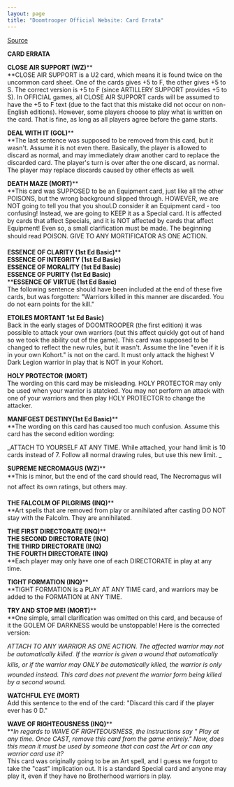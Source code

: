 ```yaml
---
layout: page
title: "Doomtrooper Official Website: Card Errata"
---
```


[Source](http://www.thewinternet.com/doomtrooper/rules/card_errata.html "Permalink to Doomtrooper Official Website")

**CARD ERRATA**

**CLOSE AIR SUPPORT (WZ)****  
**CLOSE AIR SUPPORT is a U2 card, which means it is found twice on the uncommon card sheet. One of the cards gives +5 to F, the other gives +5 to S. The correct version is +5 to F (since ARTILLERY SUPPORT provides +5 to S). In OFFICIAL games, all CLOSE AIR SUPPORT cards will be assumed to have the +5 to F text (due to the fact that this mistake did not occur on non-English editions). However, some players choose to play what is written on the card. That is fine, as long as all players agree before the game starts.

**DEAL WITH IT (GOL)****  
**The last sentence was supposed to be removed from this card, but it wasn't. Assume it is not even there. Basically, the player is allowed to discard as normal, and may immediately draw another card to replace the discarded card. The player's turn is over after the one discard, as normal. The player may replace discards caused by other effects as well.

**DEATH MAZE (MORT)****  
**This card was SUPPOSED to be an Equipment card, just like all the other POISONS, but the wrong background slipped through. HOWEVER, we are NOT going to tell you that you shouLD consider it an Equipment card - too confusing! Instead, we are going to KEEP it as a Special card. It is affected by cards that affect Specials, and it is NOT affected by cards that affect Equipment! Even so, a small clarification must be made. The beginning should read POISON. GIVE TO ANY MORTIFICATOR AS ONE ACTION.

**ESSENCE OF CLARITY (1st Ed Basic)****  
****ESSENCE OF INTEGRITY (1st Ed Basic)****  
****ESSENCE OF MORALITY (1st Ed Basic)****  
****ESSENCE OF PURITY (1st Ed Basic)****  
****ESSENCE OF VIRTUE (1st Ed Basic)**  
The following sentence should have been included at the end of these five cards, but was forgotten: "Warriors killed in this manner are discarded. You do not earn points for the kill."

**ETOILES MORTANT 1st Ed Basic)**  
Back in the early stages of DOOMTROOPER (the first edition) it was possible to attack your own warriors (but this affect quickly got out of hand so we took the ability out of the game). This card was supposed to be changed to reflect the new rules, but it wasn't. Assume the line "even if it is in your own Kohort." is not on the card. It must only attack the highest V Dark Legion warrior in play that is NOT in your Kohort.

**HOLY PROTECTOR (MORT)**  
The wording on this card may be misleading. HOLY PROTECTOR may only be used when your warrior is atatcked. You may not perform an attack with one of your warriors and then play HOLY PROTECTOR to change the attacker.

**MANIFGEST DESTINY(1st Ed Basic)****  
**The wording on this card has caused too much confusion. Assume this card has the second edition wording:

_ATTACH TO YOURSELF AT ANY TIME. While attached, your hand limit is 10 cards instead of 7. Follow all normal drawing rules, but use this new limit. _

**SUPREME NECROMAGUS (WZ)****  
**This is minor, but the end of the card should read, The Necromagus will not affect its own ratings, but others may.

**THE FALCOLM OF PILGRIMS (INQ)****  
**Art spells that are removed from play or annihilated after casting DO NOT stay with the Falcolm. They are annihilated.

**THE FIRST DIRECTORATE (INQ)****  
****THE SECOND DIRECTORATE (INQ)****  
****THE THIRD DIRECTORATE (INQ)****  
****THE FOURTH DIRECTORATE (INQ)****  
**Each player may only have one of each DIRECTORATE in play at any time.

**TIGHT FORMATION (INQ)****  
**TIGHT FORMATION is a PLAY AT ANY TIME card, and warriors may be added to the FORMATION at ANY TIME.

**TRY AND STOP ME! (MORT)****  
**One simple, small clarification was omitted on this card, and because of it the GOLEM OF DARKNESS would be unstoppable! Here is the corrected version:

_ATTACH TO ANY WARRIOR AS ONE ACTION. The affected warrior may not be automatically killed. If the warrior is given a wound that automatically kills, or if the warrior may ONLY be automatically killed, the warrior is only wounded instead. This card does not prevent the warrior form being killed by a second wound._

**WATCHFUL EYE (MORT)**  
Add this sentence to the end of the card: "Discard this card if the player ever has 0 D."

**WAVE OF RIGHTEOUSNESS (INQ)****  
**_In regards to WAVE OF RIGHTEOUSNESS, the instructions say " Play at any time. Once CAST, remove this card from the game entirely." Now, does this mean it must be used by someone that can cast the Art or can any warrior card use it?_  
This card was originally going to be an Art spell, and I guess we forgot to take the "cast" implication out. It is a standard Special card and anyone may play it, even if they have no Brotherhood warriors in play.
